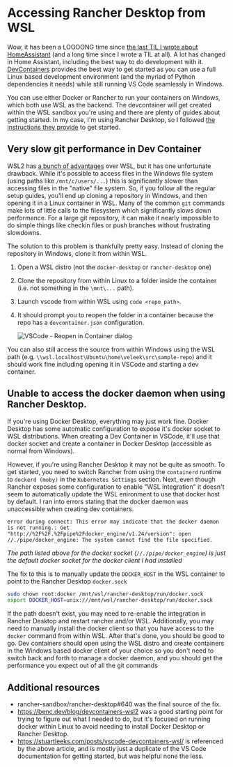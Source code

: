 # Accessing Rancher Desktop from WSL

Wow, it has been a LOOOONG time since [the last TIL I wrote about HomeAssistant](../linux/switch_to_a_directory_in_bash_using_a_path_from_a_file.md) (and a long time since I wrote a TIL at all).  A lot has changed in Home Assistant, including the best way to do development with it.  [DevContainers](https://code.visualstudio.com/docs/remote/containers) provides the best way to get started as you can use a full Linux based development environment (and the myriad of Python dependencies it needs) while still running VS Code seamlessly in Windows.  

You can use either Docker or Rancher to run your containers on Windows, which both use WSL as the backend.  The devcontainer will get created within the WSL sandbox you're using and there are plenty of guides about getting started.  In my case, I'm using Rancher Desktop, so I followed [the instructions they provide](https://docs.rancherdesktop.io/how-to-guides/vs-code-remote-containers/) to get started.

## Very slow git performance in Dev Container

WSL2 has [a bunch of advantages](https://docs.microsoft.com/en-us/windows/wsl/compare-versions) over WSL, but it has one unfortunate drawback.  While it's possible to access files in the Windows file system (using paths like `/mnt/c/users/...`) this is significantly slower than accessing files in the "native" file system.  So, if you follow all the regular setup guides, you'll end up cloning a repository in Windows, and then opening it in a Linux container in WSL.  Many of the common `git` commands make lots of little calls to the filesystem which significantly slows down performance.  For a large git repository, it can make it nearly impossible to do simple things like checkin files or push branches without frustrating slowdowns.

The solution to this problem is thankfully pretty easy.  Instead of cloning the repository in Windows, clone it from within WSL.  

1. Open a WSL distro (not the `docker-desktop` or `rancher-desktop` one)
2. Clone the repository from within Linux to a folder inside the container (i.e. not something in the `\mnt\...` path).
3. Launch vscode from within WSL using `code <repo_path>`.
4. It should prompt you to reopen the folder in a container because the repo has a `devcontainer.json` configuration.  

   ![VSCode - Reopen in Container dialog](https://user-images.githubusercontent.com/1055021/179685198-acb3e39e-bd42-43c0-afea-414dadf7973f.png)

You can also still access the source from within Windows using the WSL path (e.g. `\\wsl.localhost\Ubuntu\home\veleek\src\sample-repo`) and it should work fine including opening it in VSCode and starting a dev container.

## Unable to access the docker daemon when using Rancher Desktop.

If you're using Docker Desktop, everything may just work fine.  Docker Desktop has some automatic configuration to expose it's docker socket to WSL distributions.  When creating a Dev Container in VSCode, it'll use that docker socket and create a container in Docker Desktop (accessible as normal from Windows).

However, if you're using Rancher Desktop it may not be quite as smooth.  To get started, you need to switch Rancher from using the `containerd` runtime to `dockerd (moby)` in the `Kubernetes Settings` section.  Next, even though Rancher exposes some configuration to enable "WSL Integration" it doesn't seem to automatically update the WSL enironment to use that docker host by default.  I ran into errors stating that the docker daemon was unaccessible when creating dev containers.  

```
error during connect: This error may indicate that the docker daemon is not running.: Get "http://%2F%2F.%2Fpipe%2Fdocker_engine/v1.24/version": open //./pipe/docker_engine: The system cannot find the file specified.
```

*The path listed above for the docker socket (`//./pipe/docker_engine`) is just the default docker socket for the docker client I had installed*

The fix to this is to manually update the `DOCKER_HOST` in the WSL container to point to the Rancher Desktop `docker.sock`

```bash
sudo chown root:docker /mnt/wsl/rancher-desktop/run/docker.sock
export DOCKER_HOST=unix:///mnt/wsl/rancher-desktop/run/docker.sock
```

If the path doesn't exist, you may need to re-enable the integration in Rancher Desktop and restart rancher and/or WSL.  Additionally, you may need to manually install the docker client so that you have access to the `docker` command from within WSL.  After that's done, you should be good to go.  Dev containers should open using the WSL distro and create containers in the Windows based docker client of your choice so you don't need to switch back and forth to manage a docker daemon, and you should get the performance you expect out of all the git commands

## Additional resources

* rancher-sandbox/rancher-desktop#640 was the final source of the fix.
* https://benc.dev/blog/devcontainers-wsl2 was a good starting point for trying to figure out what I needed to do, but it's focused on running docker within Linux to avoid needing to install Docker Desktop or Rancher Desktop.
* https://stuartleeks.com/posts/vscode-devcontainers-wsl/ is referenced by the above article, and is mostly just a duplicate of the VS Code documentation for getting started, but was helpful none the less.
